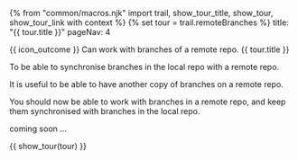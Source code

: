 {% from "common/macros.njk" import trail, show_tour_title, show_tour, show_tour_link with context %}
{% set tour = trail.remoteBranches %}
<frontmatter>
title: "{{ tour.title }}"
pageNav: 4
</frontmatter>

<span id="outcomes">{{ icon_outcome }} Can work with branches of a remote repo.</span>
<span id="title">{{ tour.title }}</span>

<span class="d-none" id="destination">To be able to synchronise branches in the local repo with a remote repo.</span>

<span class="d-none" id="motivation">It is useful to be able to have another copy of branches on a remote repo.</span>

<span class="d-none" id="achievements">You should now be able to work with branches in a remote repo, and keep them synchronised with branches in the local repo.</span>

<span id="next">coming soon ...</span>

<div id="body">

{{ show_tour(tour) }}
</div>

<div id="extras">
</div>